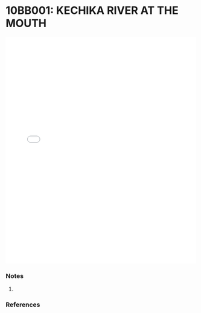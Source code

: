 # 10BB001: KECHIKA RIVER AT THE MOUTH

<iframe src="/_static/stations/10BB001_fdc.html" width="100%" height="600" frameborder="0"></iframe>

### Notes
1. 

### References


